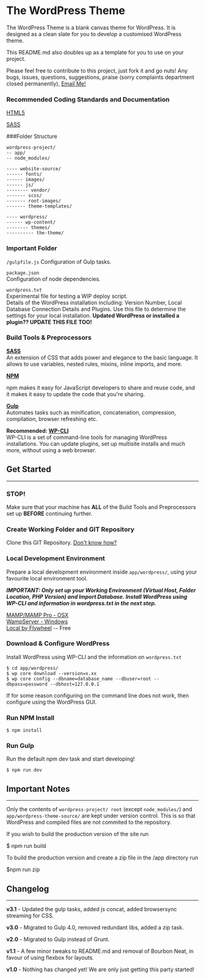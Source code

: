 # The WordPress Theme
The WordPress Theme is a blank canvas theme for WordPress. It is designed as a clean slate for you to develop a customised WordPress theme. 

This README.md also doubles up as a template for you to use on your project.

Please feel free to contribute to this project, just fork it and go nuts!
Any bugs, issues, questions, suggestions, praise (sorry complaints department closed permanently), [Email Me!](mailto:ben@benderham.com)

### Recommended Coding Standards and Documentation
[HTML5](http://html5doctor.com/element-index/)

[SASS](http://sass-lang.com/documentation/file.SASS_REFERENCE.html)

###Folder Structure
	
	wordpress-project/  
	-- app/
	-- node_modules/  
	
	---- website-source/
	------ fonts/
	------ images/
	------ js/
	-------- vendor/
	------- scss/
	------- root-images/
	------- theme-templates/
	
	---- wordpress/
	------ wp-content/
	-------- themes/
	---------- the-theme/

### Important Folder
`/gulpfile.js`
Configuration of Gulp tasks.

`package.json`  
Configuration of node dependencies.

`wordpress.txt`  
Experimental file for testing a WIP deploy script.  
Details of the WordPress installation including: Version Number, Local Database Connection Details and Plugins. Use this file to determine the settings for your local installation. **Updated WordPress or installed a plugin?? UPDATE THIS FILE TOO!**

### Build Tools & Preprocessors

**[SASS](http://sass-lang.com/guide)**  
An extension of CSS that adds power and elegance to the basic language. It allows to use variables, nested rules, mixins, inline imports, and more.

**[NPM](https://docs.npmjs.com/)**

npm makes it easy for JavaScript developers to share and reuse code, and it makes it easy to update the code that you're sharing.

**[Gulp](http://gulpjs.com/)**  
Automates tasks such as minification, concatenation, compression, compilation, browser refreshing etc.

**Recommended: [WP-CLI](http://wp-cli.org)**  
WP-CLI is a set of command-line tools for managing WordPress installations. You can update plugins, set up multisite installs and much more, without using a web browser.

## Get Started
***
### STOP!
Make sure that your machine has **ALL** of the Build Tools and Preprocessors set up **BEFORE** continuing further. 

### Create Working Folder and GIT Repository

Clone this GIT Repository. [Don't know how?](https://confluence.atlassian.com/display/BITBUCKET/Clone+a+repository)


### Local Development Environment 
  
Prepare a local development environment inside `app/wordpress/`, using your favourite local environment tool.   
  
***IMPORTANT: Only set up your Working Environment (Virtual Host, Folder Location, PHP Version) and Import Database. Install WordPress using WP-CLI and information in wordpress.txt in the next step.***

[MAMP/MAMP Pro - OSX](http://codex.wordpress.org/Installing_WordPress_Locally_on_Your_Mac_With_MAMP)  
[WampServer - Windows](https://make.wordpress.org/core/handbook/installing-a-local-server/installing-wampserver/)  
[Local by Flywheel](https://localbyflywheel.com) -- Free

### Download & Configure WordPress

Install WordPress using WP-CLI and the information on `wordpress.txt`

	$ cd app/wordpress/
	$ wp core download --version=x.xx
	$ wp core config --dbname=database_name --dbuser=root --dbpass=password --dbhost=127.0.0.1
	
If for some reason configuring on the command line does not work, then configure using the WordPress GUI.

### Run NPM Install

	$ npm install

### Run Gulp

Run the default npm dev task and start developing! 
	
	$ npm run dev


## Important Notes
***
Only the contents of `wordpress-project/ root` (except `node_modules/`) and `app/wordpress-theme-source/` are kept under version control. This is so that WordPress and compiled files are not commited to the repository. 

If you wish to build the production version of the site run

  $ npm run build

To build the production version and create a zip file in the /app directory run

  $npm run zip

## Changelog
***
**v3.1** - Updated the gulp tasks, added js concat, added browsersync streaming for CSS.

**v3.0** - Migrated to Gulp 4.0, removed redundant libs, added a zip task.

**v2.0** - Migrated to Gulp instead of Grunt.

**v1.1** - A few minor tweaks to README.md and removal of Bourbon Neat, in favour of using flexbox for layouts.

**v1.0** - Nothing has changed yet! We are only just getting this party started!

